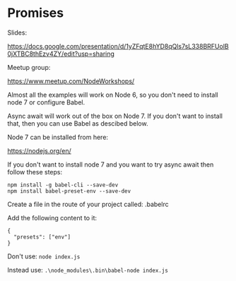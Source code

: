 # Promises

Slides:


https://docs.google.com/presentation/d/1yZFqtE8hYD8qQls7sL338BRFUolB0jXTBC8thEzv4ZY/edit?usp=sharing



Meetup group:


https://www.meetup.com/NodeWorkshops/


Almost all the examples will work on Node 6, so you don't need to install node 7 or configure Babel. 

Async await will work out of the box on Node 7. If you don't want to install that, then you can use Babel as descibed below. 


Node 7 can be installed from here:

https://nodejs.org/en/


If you don't want to install node 7 and you want to try async await then follow these steps:
```
npm install -g babel-cli --save-dev
npm install babel-preset-env --save-dev
```

Create a file in the route of your project called: .babelrc

Add the following content to it:

```
{
  "presets": ["env"]
}
```

Don't use: `node index.js`

Instead use: `.\node_modules\.bin\babel-node index.js` 
